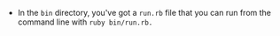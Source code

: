 
* In the `bin` directory, you've got a `run.rb` file that you can run from the command line with `ruby bin/run.rb.`
